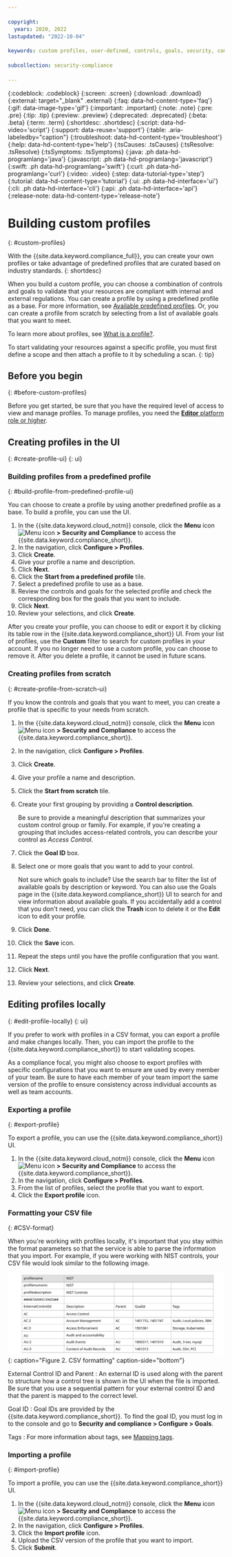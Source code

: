 ```yaml
---

copyright:
  years: 2020, 2022
lastupdated: "2022-10-04"

keywords: custom profiles, user-defined, controls, goals, security, compliance

subcollection: security-compliance

---
```


{:codeblock: .codeblock}
{:screen: .screen}
{:download: .download}
{:external: target="_blank" .external}
{:faq: data-hd-content-type='faq'}
{:gif: data-image-type='gif'}
{:important: .important}
{:note: .note}
{:pre: .pre}
{:tip: .tip}
{:preview: .preview}
{:deprecated: .deprecated}
{:beta: .beta}
{:term: .term}
{:shortdesc: .shortdesc}
{:script: data-hd-video='script'}
{:support: data-reuse='support'}
{:table: .aria-labeledby="caption"}
{:troubleshoot: data-hd-content-type='troubleshoot'}
{:help: data-hd-content-type='help'}
{:tsCauses: .tsCauses}
{:tsResolve: .tsResolve}
{:tsSymptoms: .tsSymptoms}
{:java: .ph data-hd-programlang='java'}
{:javascript: .ph data-hd-programlang='javascript'}
{:swift: .ph data-hd-programlang='swift'}
{:curl: .ph data-hd-programlang='curl'}
{:video: .video}
{:step: data-tutorial-type='step'}
{:tutorial: data-hd-content-type='tutorial'}
{:ui: .ph data-hd-interface='ui'}
{:cli: .ph data-hd-interface='cli'}
{:api: .ph data-hd-interface='api'}
{:release-note: data-hd-content-type='release-note'}


# Building custom profiles
{: #custom-profiles}

With the {{site.data.keyword.compliance_full}}, you can create your own profiles or take advantage of predefined profiles that are curated based on industry standards.
{: shortdesc}

When you build a custom profile, you can choose a combination of controls and goals to validate that your resources are compliant with internal and external regulations. You can create a profile by using a predefined profile as a base. For more information, see [Available predefined profiles](/docs/security-compliance?topic=security-compliance-predefined-profiles). Or, you can create a profile from scratch by selecting from a list of available goals that you want to meet.

To learn more about profiles, see [What is a profile?](/docs/security-compliance?topic=security-compliance-profiles).

To start validating your resources against a specific profile, you must first define a scope and then attach a profile to it by scheduling a scan.
{: tip}

## Before you begin
{: #before-custom-profiles}

Before you get started, be sure that you have the required level of access to view and manage profiles. To manage profiles, you need the [**Editor** platform role or higher](/docs/security-compliance?topic=security-compliance-access-management).


## Creating profiles in the UI
{: #create-profile-ui}
{: ui}

### Building profiles from a predefined profile
{: #build-profile-from-predefined-profile-ui}

You can choose to create a profile by using another predefined profile as a base. To build a profile, you can use the UI.

1. In the {{site.data.keyword.cloud_notm}} console, click the **Menu** icon ![Menu icon](../../icons/icon_hamburger.svg) **> Security and Compliance** to access the {{site.data.keyword.compliance_short}}.
2. In the navigation, click **Configure > Profiles**. 
3. Click **Create**.
4. Give your profile a name and description.
5. Click **Next**.
6. Click the **Start from a predefined profile** tile.
7. Select a predefined profile to use as a base.
8. Review the controls and goals for the selected profile and check the corresponding box for the goals that you want to include.
9.  Click **Next**.
10. Review your selections, and click **Create**.
    
After you create your profile, you can choose to edit or export it by clicking its table row in the {{site.data.keyword.compliance_short}} UI. From your list of profiles, use the **Custom** filter to search for custom profiles in your account. If you no longer need to use a custom profile, you can choose to remove it. After you delete a profile, it cannot be used in future scans.

### Creating profiles from scratch
{: #create-profile-from-scratch-ui}

If you know the controls and goals that you want to meet, you can create a profile that is specific to your needs from scratch.

1. In the {{site.data.keyword.cloud_notm}} console, click the **Menu** icon ![Menu icon](../../icons/icon_hamburger.svg) **> Security and Compliance** to access the {{site.data.keyword.compliance_short}}.
2. In the navigation, click **Configure > Profiles**. 
3. Click **Create**.
4. Give your profile a name and description.
5. Click the **Start from scratch** tile.
6. Create your first grouping by providing a **Control description**.

   Be sure to provide a meaningful description that summarizes your custom control group or family. For example, if you're creating a grouping that includes access-related controls, you can describe your control as _Access Control_.

7. Click the **Goal ID** box.
8. Select one or more goals that you want to add to your control.

   Not sure which goals to include? Use the search bar to filter the list of available goals by description or keyword. You can also use the Goals page in the {{site.data.keyword.compliance_short}} UI to search for and view information about available goals. If you accidentally add a control that you don't need, you can click the **Trash** icon to delete it or the **Edit** icon to edit your profile.

9. Click **Done**.
10. Click the **Save** icon.
11. Repeat the steps until you have the profile configuration that you want.
12. Click **Next**.
13. Review your selections, and click **Create**.



## Editing profiles locally
{: #edit-profile-locally}
{: ui}

If you prefer to work with profiles in a CSV format, you can export a profile and make changes locally. Then, you can import the profile to the {{site.data.keyword.compliance_short}} to start validating scopes.

As a compliance focal, you might also choose to export profiles with specific configurations that you want to ensure are used by every member of your team. Be sure to have each member of your team import the same version of the profile to ensure consistency across individual accounts as well as team accounts.

### Exporting a profile
{: #export-profile}

To export a profile, you can use the {{site.data.keyword.compliance_short}} UI.

1. In the {{site.data.keyword.cloud_notm}} console, click the **Menu** icon ![Menu icon](../../icons/icon_hamburger.svg) **> Security and Compliance** to access the {{site.data.keyword.compliance_short}}.
2. In the navigation, click **Configure > Profiles**. 
3. From the list of profiles, select the profile that you want to export.
4. Click the **Export profile** icon.

### Formatting your CSV file
{: #CSV-format}

When you're working with profiles locally, it's important that you stay within the format parameters so that the service is able to parse the information that you import. For example, if you were working with NIST controls, your CSV file would look similar to the following image.

![This image shows an example of how your CSV file might be formatted when you work with profiles locally. The information in the image is explained in further detail in the surrounding text.](../images/csv-nist.svg){: caption="Figure 2. CSV formatting" caption-side="bottom"}

External Control ID and Parent
:   An external ID is used along with the parent to structure how a control tree is shown in the UI when the file is imported. Be sure that you use a sequential pattern for your external control ID and that the parent is mapped to the correct level.

Goal ID
:   Goal IDs are provided by the {{site.data.keyword.compliance_short}}. To find the goal ID, you must log in to the console and go to **Security and compliance > Configure > Goals**.

Tags
:   For more information about tags, see [Mapping tags](/docs/security-compliance?topic=security-compliance-tags).


### Importing a profile
{: #import-profile}

To import a profile, you can use the {{site.data.keyword.compliance_short}} UI.

1. In the {{site.data.keyword.cloud_notm}} console, click the **Menu** icon ![Menu icon](../../icons/icon_hamburger.svg) **> Security and Compliance** to access the {{site.data.keyword.compliance_short}}.
2. In the navigation, click **Configure > Profiles**. 
3. Click the **Import profile** icon.
4. Upload the CSV version of the profile that you want to import.
5. Click **Submit**.


